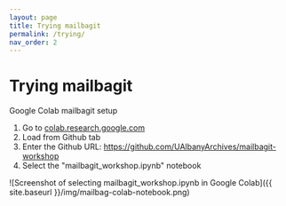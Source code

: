 ```yaml
---
layout: page
title: Trying mailbagit
permalink: /trying/
nav_order: 2
---
```


# Trying mailbagit

Google Colab mailbagit setup

1. Go to [colab.research.google.com](https://colab.research.google.com)
2. Load from Github tab
3. Enter the Github URL: https://github.com/UAlbanyArchives/mailbagit-workshop
4. Select the "mailbagit_workshop.ipynb" notebook

![Screenshot of selecting mailbagit_workshop.ipynb in Google Colab]({{ site.baseurl }}/img/mailbag-colab-notebook.png)